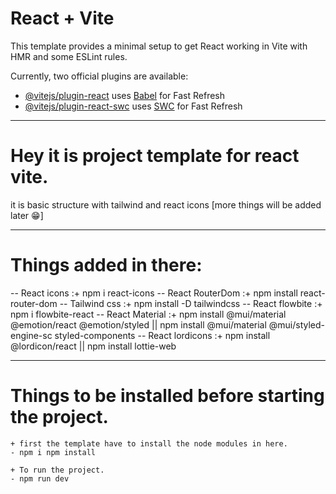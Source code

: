# React + Vite

This template provides a minimal setup to get React working in Vite with HMR and some ESLint rules.

Currently, two official plugins are available:

- [@vitejs/plugin-react](https://github.com/vitejs/vite-plugin-react/blob/main/packages/plugin-react/README.md) uses [Babel](https://babeljs.io/) for Fast Refresh
- [@vitejs/plugin-react-swc](https://github.com/vitejs/vite-plugin-react-swc) uses [SWC](https://swc.rs/) for Fast Refresh

------------------------------------------------------------------------------------------------------------------------------------------

# Hey it is project template for react vite.  

it is basic structure with tailwind and react icons [more things will be added later 😁]

------------------------------------------------------------------------------------------------------------------------------------------

# Things added in there:

 -- React icons :+ npm i react-icons
 -- React RouterDom :+ npm install react-router-dom
 -- Tailwind css :+ npm install -D tailwindcss 
 -- React flowbite :+ npm i flowbite-react 
 -- React Material :+ npm install @mui/material @emotion/react @emotion/styled || npm install @mui/material @mui/styled-engine-sc styled-components
 -- React lordicons :+ npm install @lordicon/react || npm install lottie-web

 -----------------------------------------------------------------------------------------------------------------------------------------

# Things to be installed before starting the project. 

    + first the template have to install the node modules in here.
    - npm i npm install

    + To run the project.
    - npm run dev

